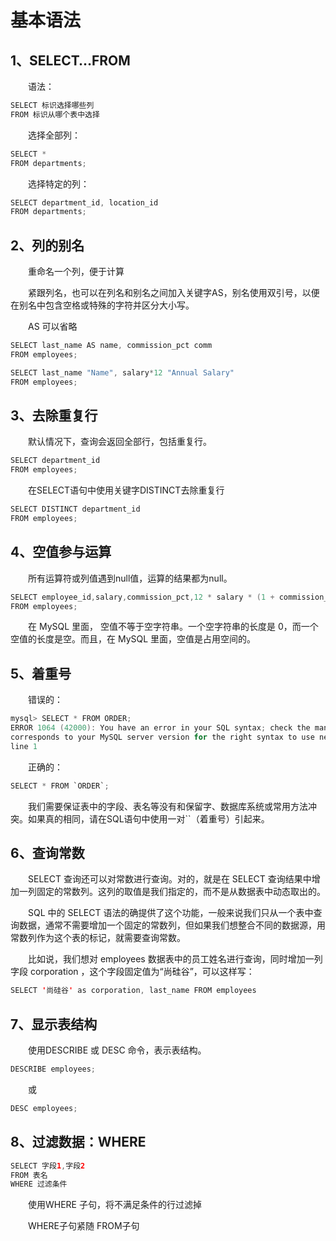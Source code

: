 # 基本语法
## 1、SELECT…FROM

  语法：

```java
SELECT 标识选择哪些列
FROM 标识从哪个表中选择
```

  选择全部列：

```java
SELECT *
FROM departments;
```

  选择特定的列：

```java
SELECT department_id, location_id
FROM departments;
```

## 2、列的别名

  重命名一个列，便于计算

  紧跟列名，也可以在列名和别名之间加入关键字AS，别名使用双引号，以便在别名中包含空格或特殊的字符并区分大小写。

  AS 可以省略

```java
SELECT last_name AS name, commission_pct comm
FROM employees;
```

```java
SELECT last_name "Name", salary*12 "Annual Salary"
FROM employees;
```

## 3、去除重复行

  默认情况下，查询会返回全部行，包括重复行。

```java
SELECT department_id
FROM employees;
```

  在SELECT语句中使用关键字DISTINCT去除重复行

```java
SELECT DISTINCT department_id
FROM employees;
```

## 4、空值参与运算

  所有运算符或列值遇到null值，运算的结果都为null。

```java
SELECT employee_id,salary,commission_pct,12 * salary * (1 + commission_pct) "annual_sal"
FROM employees;
```

  在 MySQL 里面， 空值不等于空字符串。一个空字符串的长度是 0，而一个空值的长度是空。而且，在 MySQL 里面，空值是占用空间的。

## 5、着重号

  错误的：

```java
mysql> SELECT * FROM ORDER;
ERROR 1064 (42000): You have an error in your SQL syntax; check the manual that
corresponds to your MySQL server version for the right syntax to use near 'ORDER' at
line 1
```

  正确的：

```java
SELECT * FROM `ORDER`;
```

  我们需要保证表中的字段、表名等没有和保留字、数据库系统或常用方法冲突。如果真的相同，请在SQL语句中使用一对``（着重号）引起来。

## 6、查询常数

  SELECT 查询还可以对常数进行查询。对的，就是在 SELECT 查询结果中增加一列固定的常数列。这列的取值是我们指定的，而不是从数据表中动态取出的。

  SQL 中的 SELECT 语法的确提供了这个功能，一般来说我们只从一个表中查询数据，通常不需要增加一个固定的常数列，但如果我们想整合不同的数据源，用常数列作为这个表的标记，就需要查询常数。

  比如说，我们想对 employees 数据表中的员工姓名进行查询，同时增加一列字段 corporation ，这个字段固定值为“尚硅谷”，可以这样写：

```java
SELECT '尚硅谷' as corporation, last_name FROM employees
```

## 7、显示表结构

  使用DESCRIBE 或 DESC 命令，表示表结构。

```java
DESCRIBE employees;
```

  或

```java
DESC employees;
```

## 8、过滤数据：WHERE

```java
SELECT 字段1,字段2
FROM 表名
WHERE 过滤条件
```

  使用WHERE 子句，将不满足条件的行过滤掉

  WHERE子句紧随 FROM子句

